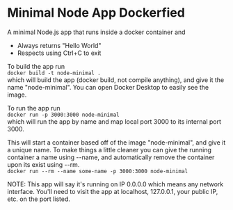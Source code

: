 # Minimal Node App Dockerfied

A minimal Node.js app that runs inside a docker container and
* Always returns "Hello World"
* Respects using Ctrl+C to exit

To build the app run<br/>
`docker build -t node-minimal .`<br/>
which will build the app (docker build, not compile anything), and give it the name "node-minimal". You can open Docker Desktop to easily see the image.

To run the app run<br/>
`docker run -p 3000:3000 node-minimal`<br/>
which will run the app by name and map local port 3000 to its internal port 3000. 

This will start a container based off of the image "node-minimal", and give it a unique name. To make things a little cleaner you can give the running container a name using --name, and automatically remove the container upon its exist using --rm.<br/>`docker run --rm --name some-name -p 3000:3000 node-minimal`

NOTE: This app will say it's running on IP 0.0.0.0 which means any network interface. You'll need to visit the app at localhost, 127.0.0.1, your public IP, etc. on the port listed.